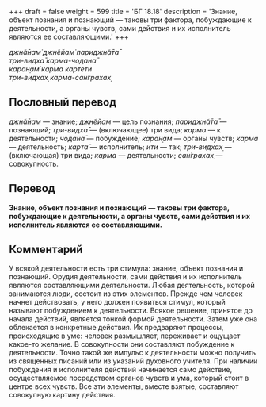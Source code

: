+++
draft = false
weight = 599
title = 'БГ 18.18'
description = 'Знание, объект познания и познающий — таковы три фактора, побуждающие к деятельности, а органы чувств, сами действия и их исполнитель являются ее составляющими.'
+++

_джн̃а̄нам̇ джн̃ейам̇ париджн̃а̄та̄  
три-видха̄ карма-чодана̄  
каран̣ам̇ карма картети  
три-видхах̣ карма-сан̇грахах̣_

## Пословный перевод

_джн̃а̄нам_ — знание; _джн̃ейам_ — цель познания; _париджн̃а̄та̄_ — познающий; _три_\-_видха̄_ — (включающее) три вида; _карма_ — к деятельности; _чодана̄_ — побуждение; _каран̣ам_ — органы чувств; _карма_ — деятельность; _карта̄_ — исполнитель; _ити_ — так; _три_\-_видхах̣_ — (включающая) три вида; _карма_ — деятельности; _сан̇грахах̣_ — совокупность.

## Перевод

**Знание, объект познания и познающий — таковы три фактора, побуждающие к деятельности, а органы чувств, сами действия и их исполнитель являются ее составляющими.**

## Комментарий

У всякой деятельности есть три стимула: знание, объект познания и познающий. Орудия деятельности, сами действия и их исполнитель являются составляющими деятельности. Любая деятельность, которой занимаются люди, состоит из этих элементов. Прежде чем человек начнет действовать, у него должен появиться стимул, который называют побуждением к деятельности. Всякое решение, принятое до начала действий, является тонкой формой деятельности. Затем уже она облекается в конкретные действия. Их предваряют процессы, происходящие в уме: человек размышляет, переживает и ощущает какое-то желание. В совокупности они составляют побуждение к деятельности. Точно такой же импульс к деятельности можно получить из священных писаний или из указаний духовного учителя. При наличии побуждения и исполнителя действий начинается само действие, осуществляемое посредством органов чувств и ума, который стоит в центре всех чувств. Все эти элементы, вместе взятые, составляют совокупную картину действия.
